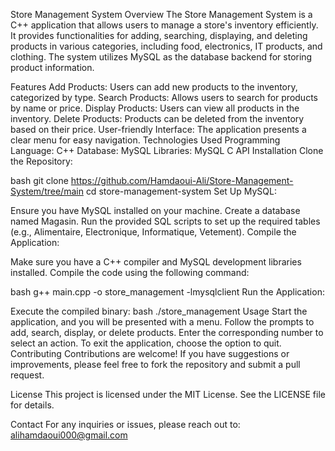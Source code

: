 Store Management System
Overview
The Store Management System is a C++ application that allows users to manage a store's inventory efficiently. It provides functionalities for adding, searching, displaying, and deleting products in various categories, including food, electronics, IT products, and clothing. The system utilizes MySQL as the database backend for storing product information.

Features
Add Products: Users can add new products to the inventory, categorized by type.
Search Products: Allows users to search for products by name or price.
Display Products: Users can view all products in the inventory.
Delete Products: Products can be deleted from the inventory based on their price.
User-friendly Interface: The application presents a clear menu for easy navigation.
Technologies Used
Programming Language: C++
Database: MySQL
Libraries: MySQL C API
Installation
Clone the Repository:

bash
git clone https://github.com/Hamdaoui-Ali/Store-Management-System/tree/main
cd store-management-system
Set Up MySQL:

Ensure you have MySQL installed on your machine.
Create a database named Magasin.
Run the provided SQL scripts to set up the required tables (e.g., Alimentaire, Electronique, Informatique, Vetement).
Compile the Application:

Make sure you have a C++ compiler and MySQL development libraries installed.
Compile the code using the following command:

bash
g++ main.cpp -o store_management -lmysqlclient
Run the Application:

Execute the compiled binary:
bash
./store_management
Usage
Start the application, and you will be presented with a menu.
Follow the prompts to add, search, display, or delete products.
Enter the corresponding number to select an action.
To exit the application, choose the option to quit.
Contributing
Contributions are welcome! If you have suggestions or improvements, please feel free to fork the repository and submit a pull request.

License
This project is licensed under the MIT License. See the LICENSE file for details.

Contact
For any inquiries or issues, please reach out to:
alihamdaoui000@gmail.com
